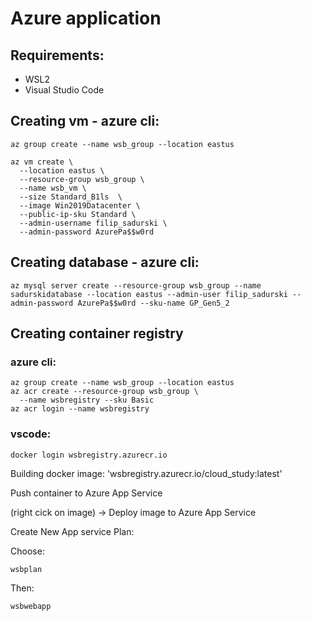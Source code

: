 # Azure application

## Requirements:
- WSL2
- Visual Studio Code

## Creating vm - azure cli:

```
az group create --name wsb_group --location eastus

az vm create \
  --location eastus \
  --resource-group wsb_group \
  --name wsb_vm \
  --size Standard_B1ls  \
  --image Win2019Datacenter \
  --public-ip-sku Standard \
  --admin-username filip_sadurski \
  --admin-password AzurePa$$w0rd
```

## Creating database - azure cli:

```
az mysql server create --resource-group wsb_group --name sadurskidatabase --location eastus --admin-user filip_sadurski --admin-password AzurePa$$w0rd --sku-name GP_Gen5_2
```

## Creating container registry

### azure cli:
```
az group create --name wsb_group --location eastus
az acr create --resource-group wsb_group \
  --name wsbregistry --sku Basic
az acr login --name wsbregistry
```
### vscode:
```
docker login wsbregistry.azurecr.io
```
Building docker image: 'wsbregistry.azurecr.io/cloud_study:latest'

Push container to Azure App Service

(right cick on image) -> Deploy image to Azure App Service

Create New App service Plan:

Choose:

    wsbplan
Then:

    wsbwebapp
